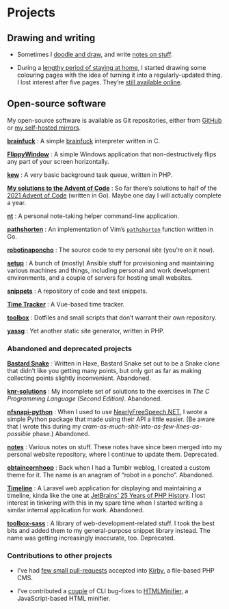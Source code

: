 <!---
  # Copyright (C) Damien Dart, <damiendart@pobox.com>.
  # This file is distributed under the MIT licence. For more
  # information, please refer to the accompanying "LICENCE" file.

  description: "View a bunch of Damien Dart's projects."
  section: 'projects'
  twigTemplate: '.templates/base-markdown.html.twig'
--->

Projects
========

## Drawing and writing

- Sometimes I [doodle and draw], and write [notes on stuff].
- During a [lengthy period of staying at home], I started drawing some
  colouring pages with the idea of turning it into a regularly-updated
  thing. I lost interest after five pages. They’re [still available
  online].

  [doodle and draw]: <https://www.robotinaponcho.net/art/>
  [notes on stuff]: <https://www.robotinaponcho.net/notes/>
  [lengthy period of staying at home]: <https://en.wikipedia.org/wiki/COVID-19_pandemic>
  [still available online]: <https://www.robotinaponcho.net/crap/>


## Open-source software

My open-source software is available as Git repositories, either from
[GitHub] or [my self-hosted mirrors].

**[brainfuck]**
:   A simple [brainfuck][1] interpreter written in C.

**[FlippyWindow]**
:   A simple Windows application that non-destructively flips any part
    of your screen horizontally.

**[kew]**
:   A *very* basic background task queue, written in PHP.

**[My solutions to the Advent of Code]**
:   So far there’s solutions to half of the [2021 Advent of Code]
    (written in Go). Maybe one day I will actually complete a year.

**[nt]**
:   A personal note-taking helper command-line application.

**[pathshorten]**
:   An implementation of Vim’s [`pathshorten`] function written in Go.

**[robotinaponcho]**
:   The source code to my personal site (you’re on it now).

**[setup]**
:   A bunch of (mostly) Ansible stuff for provisioning and maintaining
    various machines and things, including personal and work development
    environments, and a couple of servers for hosting small websites.

**[snippets]**
:   A repository of code and text snippets.

**[Time Tracker]**
:   A Vue-based time tracker.

**[toolbox]**
:   Dotfiles and small scripts that don’t warrant their own repository.

**[yassg]**
:   Yet another static site generator, written in PHP.

  [GitHub]: <https://github.com/damiendart>
  [my self-hosted mirrors]: <https://www.robotinaponcho.net/git/>
  [brainfuck]: <https://github.com/damiendart/brainfuck>
  [1]: <https://en.wikipedia.org/wiki/Brainfuck>
  [FlippyWindow]: <https://www.robotinaponcho.net/projects/flippywindow/>
  [kew]: <https://github.com/damiendart/kew>
  [My solutions to the Advent of Code]: <https://github.com/damiendart/adventofcode>
  [2021 Advent of Code]: <https://adventofcode.com/2021>
  [pathshorten]: <https://github.com/damiendart/pathshorten>
  [`pathshorten`]: <https://vimhelp.org/builtin.txt.html#pathshorten%28%29>
  [nt]: <https://github.com/damiendart/nt>
  [robotinaponcho]: <https://github.com/damiendart/robotinaponcho>
  [setup]: <https://github.com/damiendart/setup>
  [snippets]: <https://github.com/damiendart/snippets>
  [Time Tracker]: <https://github.com/damiendart/timetracker>
  [toolbox]: <https://github.com/damiendart/toolbox>
  [yassg]: <https://github.com/damiendart/yassg>

### Abandoned and deprecated projects

**[Bastard Snake]**
:   Written in Haxe, Bastard Snake set out to be a Snake clone that
    didn’t like you getting many points, but only got as far as making
    collecting points slightly inconvenient.
    <span class="pill">Abandoned<span class="visually-hidden">.</span></span>

**[knr-solutions]**
:   My incomplete set of solutions to the exercises in *The C
    Programming Language (Second Edition)*.
    <span class="pill">Abandoned<span class="visually-hidden">.</span></span>

**[nfsnapi-python]**
:   When I used to use [NearlyFreeSpeech.NET], I wrote a simple Python
    package that made using their API a little easier. (Be aware that I
    wrote this during my
    *cram-as-much-shit-into-as-few-lines-as-possible* phase.)
    <span class="pill">Abandoned<span class="visually-hidden">.</span></span>

**[notes]**
:   Various notes on stuff. These notes have since been merged into my
    personal website repository, where I continue to update them.
    <span class="pill">Deprecated<span class="visually-hidden">.</span></span>

**[obtaincornhoop]**
:   Back when I had a Tumblr weblog, I created a custom theme for it.
    The name is an anagram of “robot in a poncho”.
    <span class="pill">Abandoned<span class="visually-hidden">.</span></span>

**[Timeline]**
:   A Laravel web application for displaying and maintaining a timeline,
    kinda like the one at [JetBrains’ 25 Years of PHP History]. I lost
    interest in tinkering with this in my spare time when I started
    writing a similar internal application for work.
    <span class="pill">Abandoned<span class="visually-hidden">.</span></span>

**[toolbox-sass]**
:   A library of web-development-related stuff. I took the best bits and
    added them to my general-purpose snippet library instead. The name
    was getting increasingly inaccurate, too.
    <span class="pill">Deprecated<span class="visually-hidden">.</span></span>

  [Bastard Snake]: <https://github.com/damiendart/bastardsnake>
  [knr-solutions]: <https://github.com/damiendart/knr-solutions>
  [nfsnapi-python]: <https://github.com/damiendart/nfsnapi-python>
  [NearlyFreeSpeech.NET]: <https://www.nearlyfreespeech.net/>
  [notes]: <https://github.com/damiendart/notes>
  [obtaincornhoop]: <https://github.com/damiendart/obtaincornhoop>
  [Timeline]: <https://github.com/damiendart/timeline>
  [JetBrains’ 25 Years of PHP History]: <https://www.jetbrains.com/lp/php-25/>
  [toolbox-sass]: <https://github.com/damiendart/toolbox-sass>

### Contributions to other projects

- I’ve had [few small pull-requests] accepted into [Kirby], a file-based
  PHP CMS.
- I’ve contributed a [couple] of CLI bug-fixes to [HTMLMinifier], a
  JavaScript-based HTML minifier.

  [few small pull-requests]: <https://github.com/getkirby/kirby/pulls?q=is%3Apr+author%3Adamiendart>
  [Kirby]: <https://getkirby.com>
  [couple]: <https://github.com/kangax/html-minifier/pulls?q=is%3Apr+author%3Adamiendart>
  [HTMLMinifier]: <https://github.com/kangax/html-minifier>
